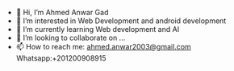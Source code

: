 - 👋 Hi, I’m Ahmed Anwar Gad
- 👀 I’m interested in Web Development and android development
- 🌱 I’m currently learning Web development and AI
- 💞️ I’m looking to collaborate on ...
- 📫 How to reach me:
ahmed.anwar2003@gmail.com
Whatsapp:+201200908915

<!---
ahmedanwar123/ahmedanwar123 is a ✨ special ✨ repository because its `README.md` (this file) appears on your GitHub profile.
You can click the Preview link to take a look at your changes.
--->

